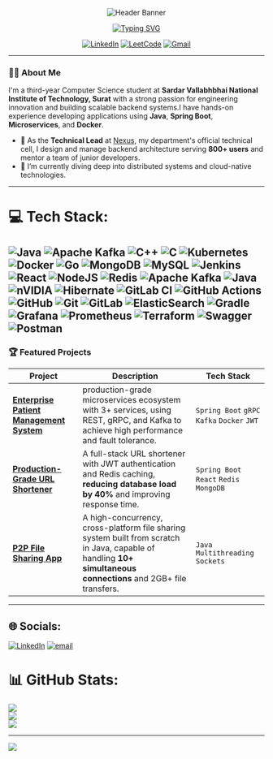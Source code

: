 <p align="center">
  <img src="https://capsule-render.vercel.app/api?type=wave&color=00BFFF&height=280&section=header&text=Mehul%20Jain&fontSize=80&fontColor=ffffff&animation=twinkling&fontAlignY=35" alt="Header Banner"/>
</p>

<div align="center">
  <a href="https://git.io/typing-svg">
    <img src="https://readme-typing-svg.herokuapp.com?font=Fira+Code&size=25&pause=1000&color=00BFFF&center=true&vCenter=true&width=435&lines=Backend+%26+Systems+Developer;Technical+Lead+at+Nexus;Third-year+CSE+Student+at+NIT+Surat" alt="Typing SVG" />
  </a>
</div>

<p align="center">
  <a href="https://www.linkedin.com/in/mehul-jain-61186b23a/"><img src="https://img.shields.io/badge/LinkedIn-0077B5?style=for-the-badge&logo=linkedin&logoColor=white" alt="LinkedIn"></a>
  <a href="https://www.leetcode.com/mehulljainn08"><img src="https://img.shields.io/badge/-LeetCode-FFA116?style=for-the-badge&logo=LeetCode&logoColor=black" alt="LeetCode"></a>
  <a href="mailto:bingemath@gmail.com"><img src="https://img.shields.io/badge/Gmail-D14836?style=for-the-badge&logo=gmail&logoColor=white" alt="Gmail"></a>
</p>

---

### 👨‍💻 About Me

I'm a third-year Computer Science student at **Sardar Vallabhbhai National Institute of Technology, Surat** with a strong passion for engineering innovation and building scalable backend systems.I have hands-on experience developing applications using **Java**, **Spring Boot**, **Microservices**, and **Docker**.

- 🚀 As the **Technical Lead** at [Nexus](https://www.nexus-svnit.in), my department's official technical cell, I design and manage backend architecture serving **800+ users** and mentor a team of junior developers.
- 🔭 I’m currently diving deep into distributed systems and cloud-native technologies.

---
# 💻 Tech Stack:
![Java](https://img.shields.io/badge/java-%23ED8B00.svg?style=for-the-badge&logo=openjdk&logoColor=white) ![Apache Kafka](https://img.shields.io/badge/Apache%20Kafka-000?style=for-the-badge&logo=apachekafka) ![C++](https://img.shields.io/badge/c++-%2300599C.svg?style=for-the-badge&logo=c%2B%2B&logoColor=white) ![C](https://img.shields.io/badge/c-%2300599C.svg?style=for-the-badge&logo=c&logoColor=white) ![Kubernetes](https://img.shields.io/badge/kubernetes-%23326ce5.svg?style=for-the-badge&logo=kubernetes&logoColor=white) ![Docker](https://img.shields.io/badge/docker-%230db7ed.svg?style=for-the-badge&logo=docker&logoColor=white) ![Go](https://img.shields.io/badge/go-%2300ADD8.svg?style=for-the-badge&logo=go&logoColor=white) ![MongoDB](https://img.shields.io/badge/MongoDB-%234ea94b.svg?style=for-the-badge&logo=mongodb&logoColor=white) ![MySQL](https://img.shields.io/badge/mysql-4479A1.svg?style=for-the-badge&logo=mysql&logoColor=white) ![Jenkins](https://img.shields.io/badge/jenkins-%232C5263.svg?style=for-the-badge&logo=jenkins&logoColor=white) ![React](https://img.shields.io/badge/react-%2320232a.svg?style=for-the-badge&logo=react&logoColor=%2361DAFB) ![NodeJS](https://img.shields.io/badge/node.js-6DA55F?style=for-the-badge&logo=node.js&logoColor=white) ![Redis](https://img.shields.io/badge/redis-%23DD0031.svg?style=for-the-badge&logo=redis&logoColor=white) ![Apache Kafka](https://img.shields.io/badge/Apache%20Kafka-000?style=for-the-badge&logo=apachekafka) ![Java](https://img.shields.io/badge/java-%23ED8B00.svg?style=for-the-badge&logo=openjdk&logoColor=white) ![nVIDIA](https://img.shields.io/badge/cuda-000000.svg?style=for-the-badge&logo=nVIDIA&logoColor=green) ![Hibernate](https://img.shields.io/badge/Hibernate-59666C?style=for-the-badge&logo=Hibernate&logoColor=white) ![GitLab CI](https://img.shields.io/badge/gitlab%20CI-%23181717.svg?style=for-the-badge&logo=gitlab&logoColor=white) ![GitHub Actions](https://img.shields.io/badge/github%20actions-%232671E5.svg?style=for-the-badge&logo=githubactions&logoColor=white) ![GitHub](https://img.shields.io/badge/github-%23121011.svg?style=for-the-badge&logo=github&logoColor=white) ![Git](https://img.shields.io/badge/git-%23F05033.svg?style=for-the-badge&logo=git&logoColor=white) ![GitLab](https://img.shields.io/badge/gitlab-%23181717.svg?style=for-the-badge&logo=gitlab&logoColor=white) ![ElasticSearch](https://img.shields.io/badge/-ElasticSearch-005571?style=for-the-badge&logo=elasticsearch) ![Gradle](https://img.shields.io/badge/Gradle-02303A.svg?style=for-the-badge&logo=Gradle&logoColor=white) ![Grafana](https://img.shields.io/badge/grafana-%23F46800.svg?style=for-the-badge&logo=grafana&logoColor=white) ![Prometheus](https://img.shields.io/badge/Prometheus-E6522C?style=for-the-badge&logo=Prometheus&logoColor=white) ![Terraform](https://img.shields.io/badge/terraform-%235835CC.svg?style=for-the-badge&logo=terraform&logoColor=white) ![Swagger](https://img.shields.io/badge/-Swagger-%23Clojure?style=for-the-badge&logo=swagger&logoColor=white) ![Postman](https://img.shields.io/badge/Postman-FF6C37?style=for-the-badge&logo=postman&logoColor=white)
---
### 🏆 Featured Projects

| Project                                                                            | Description                                                                                                                                                           | Tech Stack                                                                                                             |
| ---------------------------------------------------------------------------------- | --------------------------------------------------------------------------------------------------------------------------------------------------------------------- | ---------------------------------------------------------------------------------------------------------------------- |
| **[Enterprise Patient Management System](https://github.com/mehulljainn08/LINK-TO-REPO)** |  production-grade microservices ecosystem with 3+ services, using REST, gRPC, and Kafka to achieve high performance and fault tolerance.                | `Spring Boot` `gRPC` `Kafka` `Docker` `JWT`                                                                 |
| **[Production-Grade URL Shortener](https://github.com/mehulljainn08/LINK-TO-REPO)** | A full-stack URL shortener with JWT authentication and Redis caching, **reducing database load by 40%** and improving response time.                | `Spring Boot` `React` `Redis` `MongoDB`                                                                     |
| **[P2P File Sharing App](https://github.com/mehulljainn08/LINK-TO-REPO)** | A high-concurrency, cross-platform file sharing system built from scratch in Java, capable of handling **10+ simultaneous connections** and 2GB+ file transfers. | `Java` `Multithreading` `Sockets`                                                                                 |

---

## 🌐 Socials:
[![LinkedIn](https://img.shields.io/badge/LinkedIn-%230077B5.svg?logo=linkedin&logoColor=white)](https://linkedin.com/in/https://www.linkedin.com/in/mehul-jain-61186b23a/) [![email](https://img.shields.io/badge/Email-D14836?logo=gmail&logoColor=white)](mailto:bingemath08@gmail.com) 


# 📊 GitHub Stats:
![](https://github-readme-stats.vercel.app/api?username=mehulljainn08&theme=dark&hide_border=false&include_all_commits=false&count_private=false)<br/>
![](https://nirzak-streak-stats.vercel.app/?user=mehulljainn08&theme=dark&hide_border=false)<br/>
![](https://github-readme-stats.vercel.app/api/top-langs/?username=mehulljainn08&theme=dark&hide_border=false&include_all_commits=false&count_private=false&layout=compact)

---
[![](https://visitcount.itsvg.in/api?id=mehulljainn08&icon=0&color=0)](https://visitcount.itsvg.in)

<!-- Proudly created with GPRM ( https://gprm.itsvg.in ) -->
